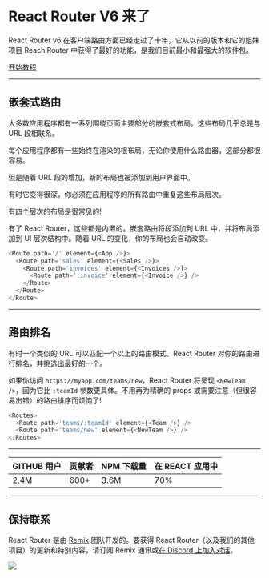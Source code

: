# React Router V6 来了

React Router v6 在客户端路由方面已经走过了十年，它从以前的版本和它的姐妹项目 Reach Router 中获得了最好的功能，是我们目前最小和最强大的软件包。

[开始教程](https://github.com/ZZZCNY/zh-docs-React-Router-v6/blob/823c2b0ea3dafbe687f8bef2c1c65e587ce03938/%E5%85%A5%E9%97%A8/%E6%95%99%E7%A8%8B.md)

---

## 嵌套式路由

大多数应用程序都有一系列围绕页面主要部分的嵌套式布局。这些布局几乎总是与 URL 段相联系。

每个应用程序都有一些始终在渲染的根布局，无论你使用什么路由器，这部分都很容易。

但是随着 URL 段的增加，新的布局也被添加到用户界面中。

有时它变得很深，你必须在应用程序的所有路由中重复这些布局层次。

有四个层次的布局是很常见的!

有了 React Router，这些都是内置的。嵌套路由将段添加到 URL 中，并将布局添加到 UI 层次结构中。随着 URL 的变化，你的布局也会自动改变。

```js
<Route path='/' element={<App />}>
  <Route path='sales' element={<Sales />}>
    <Route path='invoices' element={<Invoices />}>
      <Route path=':invoice' element={<Invoice />} />
    </Route>
  </Route>
</Route>
```

---

## 路由排名

有时一个类似的 URL 可以匹配一个以上的路由模式。React Router 对你的路由进行排名，并挑选出最好的一个。

如果你访问 `https://myapp.com/teams/new`，React Router 将呈现 `<NewTeam />`，因为它比 `:teamId` 参数更具体。不用再为精确的 props 或需要注意（但很容易出错）的路由排序而烦恼了!

```js
<Routes>
  <Route path='teams/:teamId' element={<Team />} />
  <Route path='teams/new' element={<NewTeam />} />
</Routes>
```

---

| GITHUB 用户 | 贡献者 | NPM 下载量 | 在 REACT 应用中 |
| ----------- | ------ | ---------- | --------------- |
| 2.4M        | 600+   | 3.6M       | 70%             |

---

## 保持联系

React Router 是由 [Remix](https://remix.run/) 团队开发的。要获得 React Router（以及我们的其他项目）的更新和特别内容，请订阅 Remix 通讯或[在 Discord 上加入对话](https://discord.gg/VBePs6d)。

![](https://reactrouter.com/discord.png)
